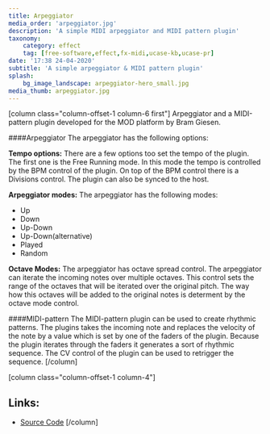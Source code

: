 ```yaml
---
title: Arpeggiator
media_order: 'arpeggiator.jpg'
description: 'A simple MIDI arpeggiator and MIDI pattern plugin'
taxonomy:
    category: effect
    tag: [free-software,effect,fx-midi,ucase-kb,ucase-pr]
date: '17:38 24-04-2020'
subtitle: 'A simple arpeggiator & MIDI pattern plugin'
splash:
    bg_image_landscape: arpeggiator-hero_small.jpg
media_thumb: arpeggiator.jpg
---
```

[column class="column-offset-1 column-6 first"]
Arpeggiator and a MIDI-pattern plugin developed for the MOD platform by Bram Giesen.

####Arpeggiator
The arpeggiator has the following options:

**Tempo options:**
There are a few options too set the tempo of the plugin. The first one is the Free Running mode. In this mode the tempo is controlled by the BPM control of the plugin. On top of the BPM control there is a Divisions control. The plugin can also be synced to the host.

**Arpeggiator modes:**
The arpeggiator has the following modes:
 + Up
 + Down
 + Up-Down
 + Up-Down(alternative)
 + Played
 + Random

**Octave Modes:** 
The arpeggiator has octave spread control. The arpeggiator can iterate the incoming notes over multiple octaves. This control sets the range of the octaves that will be iterated over the original pitch. The way how this octaves will be added to the original notes is determent by the octave mode control.

####MIDI-pattern
The MIDI-pattern plugin can be used to create rhythmic patterns. The plugins takes the incoming note and replaces the velocity of the note by a value which is set by one of the faders of the plugin. Because the plugin iterates through the faders it generates a sort of rhythmic sequence. The CV control of the plugin can be used to retrigger the sequence.
[/column]

[column class="column-offset-1 column-4"]
## Links:
+ [Source Code](https://github.com/BramGiesen/arpeggiator_LV2)
[/column]
